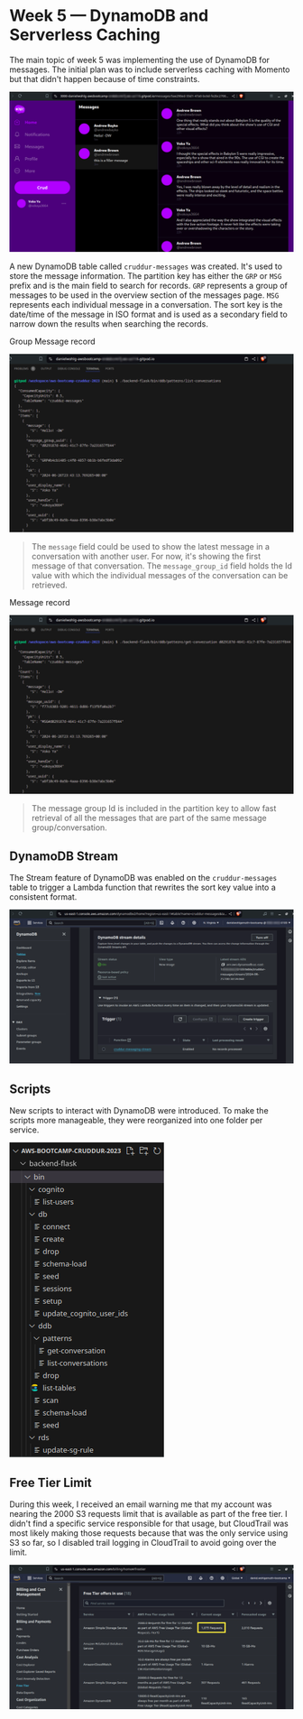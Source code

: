 # Week 5 — DynamoDB and Serverless Caching

The main topic of week 5 was implementing the use of DynamoDB for messages. The initial plan was to include serverless caching with Momento but that didn't happen because of time constraints.

![cruddur messages](/journal/assets/week5/cruddur-messages.png)

A new DynamoDB table called `cruddur-messages` was created. It's used to store the message information. The partition key has either the `GRP` or `MSG` prefix and is the main field to search for records. `GRP` represents a group of messages to be used in the overview section of the messages page. `MSG` represents each individual message in a conversation. The sort key is the date/time of the message in ISO format and is used as a secondary field to narrow down the results when searching the records.

Group Message record

![dynamodb group messages](/journal/assets/week5/dynamodb-group-messages.png)

> The `message` field could be used to show the latest message in a conversation with another user. For now, it's showing the first message of that conversation. The `message_group_id` field holds the Id value with which the individual messages of the conversation can be retrieved.

Message record

![dynamodb messages](/journal/assets/week5/dynamodb-messages.png)

> The message group Id is included in the partition key to allow fast retrieval of all the messages that are part of the same message group/conversation.

## DynamoDB Stream

The Stream feature of DynamoDB was enabled on the `cruddur-messages` table to trigger a Lambda function that rewrites the sort key value into a consistent format.

![aws dynamodb stream](/journal/assets/week5/aws-dynamodb-stream.png)

## Scripts

New scripts to interact with DynamoDB were introduced. To make the scripts more manageable, they were reorganized into one folder per service.

![scripts](/journal/assets/week5/scripts.png)

## Free Tier Limit

During this week, I received an email warning me that my account was nearing the 2000 S3 requests limit that is available as part of the free tier. I didn't find a specific service responsible for that usage, but CloudTrail was most likely making those requests because that was the only service using S3 so far, so I disabled trail logging in CloudTrail to avoid going over the limit.

![aws s3 free tier limit](/journal/assets/week5/aws-s3-free-tier-limit.png)
